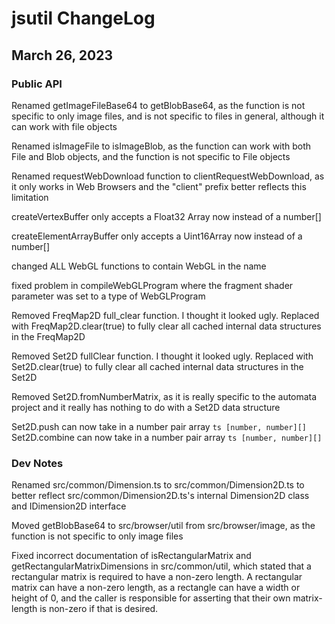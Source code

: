 
# jsutil ChangeLog

## March 26, 2023

### Public API

Renamed getImageFileBase64 to getBlobBase64, as the function is not specific to only image files, and is not
specific to files in general, although it can work with file objects

Renamed isImageFile to isImageBlob, as the function can work with both File and Blob objects, and the function
is not specific to File objects

Renamed requestWebDownload function to clientRequestWebDownload, as it only works in Web Browsers and the "client" prefix better reflects
this limitation

createVertexBuffer only accepts a Float32 Array now instead of a number[]

createElementArrayBuffer only accepts a Uint16Array now instead of a number[]

changed ALL WebGL functions to contain WebGL in the name

fixed problem in compileWebGLProgram where the fragment shader parameter was set to a type of WebGLProgram

Removed FreqMap2D full_clear function. I thought it looked ugly. Replaced with FreqMap2D.clear(true) to fully clear all cached internal data structures in the FreqMap2D

Removed Set2D fullClear function. I thought it looked ugly. Replaced with Set2D.clear(true) to fully clear all cached internal data structures in the Set2D

Removed Set2D.fromNumberMatrix, as it is really specific to the automata project and it really has nothing to do with a Set2D data structure

Set2D.push can now take in a number pair array ```ts [number, number][]```
Set2D.combine can now take in a number pair array ```ts [number, number][]```

### Dev Notes

Renamed src/common/Dimension.ts to src/common/Dimension2D.ts to better reflect src/common/Dimension2D.ts's
internal Dimension2D class and IDimension2D interface

Moved getBlobBase64 to src/browser/util from src/browser/image, as the function is not specific to only image files

Fixed incorrect documentation of isRectangularMatrix and getRectangularMatrixDimensions in src/common/util, which stated that
a rectangular matrix is required to have a non-zero length. A rectangular matrix can have a non-zero length, as a rectangle can have
a width or height of 0, and the caller is responsible for asserting that their own matrix-length is non-zero if that is desired.
